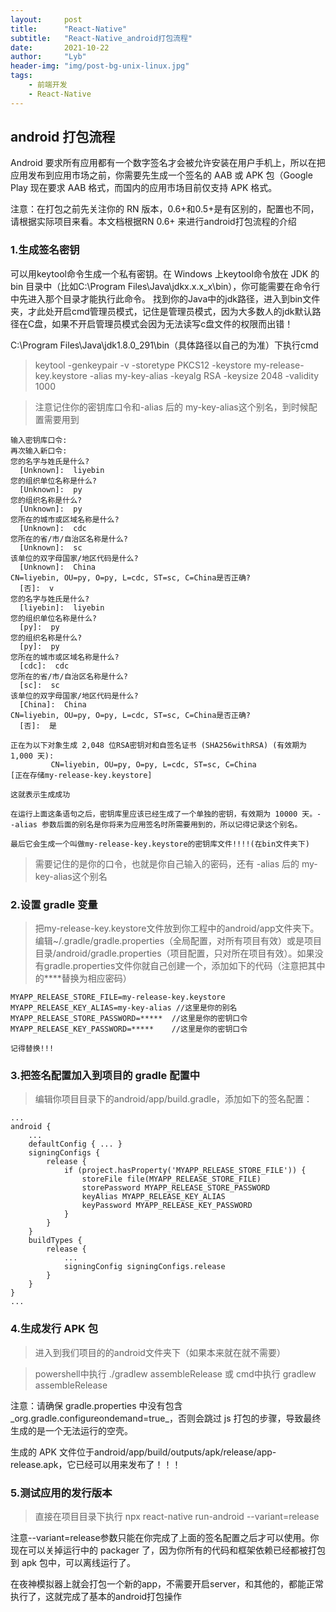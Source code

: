 ```yaml
---
layout:     post
title:      "React-Native"
subtitle:   "React-Native_android打包流程"
date:       2021-10-22
author:     "Lyb"
header-img: "img/post-bg-unix-linux.jpg"
tags:
    - 前端开发
    - React-Native
---
```



## android 打包流程

Android 要求所有应用都有一个数字签名才会被允许安装在用户手机上，所以在把应用发布到应用市场之前，你需要先生成一个签名的 AAB 或 APK 包（Google Play 现在要求 AAB 格式，而国内的应用市场目前仅支持 APK 格式。

注意：在打包之前先关注你的 RN 版本，0.6+和0.5+是有区别的，配置也不同，请根据实际项目来看。本文档根据RN 0.6+ 来进行android打包流程的介绍

### 1.生成签名密钥

可以用keytool命令生成一个私有密钥。在 Windows 上keytool命令放在 JDK 的 bin 目录中（比如C:\Program Files\Java\jdkx.x.x_x\bin），你可能需要在命令行中先进入那个目录才能执行此命令。
找到你的Java中的jdk路径，进入到bin文件夹，才此处开启cmd管理员模式，记住是管理员模式，因为大多数人的jdk默认路径在C盘，如果不开启管理员模式会因为无法读写c盘文件的权限而出错！

 C:\Program Files\Java\jdk1.8.0_291\bin（具体路径以自己的为准）下执行cmd

>  keytool -genkeypair -v -storetype PKCS12 -keystore my-release-key.keystore -alias my-key-alias -keyalg RSA -keysize 2048 -validity 1000

>注意记住你的密钥库口令和-alias 后的 my-key-alias这个别名，到时候配置需要用到

````
输入密钥库口令:
再次输入新口令:
您的名字与姓氏是什么?
  [Unknown]:  liyebin
您的组织单位名称是什么?
  [Unknown]:  py
您的组织名称是什么?
  [Unknown]:  py
您所在的城市或区域名称是什么?
  [Unknown]:  cdc
您所在的省/市/自治区名称是什么?
  [Unknown]:  sc
该单位的双字母国家/地区代码是什么?
  [Unknown]:  China
CN=liyebin, OU=py, O=py, L=cdc, ST=sc, C=China是否正确?
  [否]:  v
您的名字与姓氏是什么?
  [liyebin]:  liyebin
您的组织单位名称是什么?
  [py]:  py
您的组织名称是什么?
  [py]:  py
您所在的城市或区域名称是什么?
  [cdc]:  cdc
您所在的省/市/自治区名称是什么?
  [sc]:  sc
该单位的双字母国家/地区代码是什么?
  [China]:  China
CN=liyebin, OU=py, O=py, L=cdc, ST=sc, C=China是否正确?
  [否]:  是

正在为以下对象生成 2,048 位RSA密钥对和自签名证书 (SHA256withRSA) (有效期为 1,000 天):
         CN=liyebin, OU=py, O=py, L=cdc, ST=sc, C=China
[正在存储my-release-key.keystore]

这就表示生成成功

在运行上面这条语句之后，密钥库里应该已经生成了一个单独的密钥，有效期为 10000 天。--alias 参数后面的别名是你将来为应用签名时所需要用到的，所以记得记录这个别名。

最后它会生成一个叫做my-release-key.keystore的密钥库文件!!!!(在bin文件夹下)

````
> 需要记住的是你的口令，也就是你自己输入的密码，还有 -alias 后的 my-key-alias这个别名

### 2.设置 gradle 变量

> 把my-release-key.keystore文件放到你工程中的android/app文件夹下。
编辑~/.gradle/gradle.properties（全局配置，对所有项目有效）或是项目目录/android/gradle.properties（项目配置，只对所在项目有效）。如果没有gradle.properties文件你就自己创建一个，添加如下的代码（注意把其中的****替换为相应密码）

````
MYAPP_RELEASE_STORE_FILE=my-release-key.keystore
MYAPP_RELEASE_KEY_ALIAS=my-key-alias //这里是你的别名
MYAPP_RELEASE_STORE_PASSWORD=*****  //这里是你的密钥口令
MYAPP_RELEASE_KEY_PASSWORD=*****    //这里是你的密钥口令

记得替换!!!
````

### 3.把签名配置加入到项目的 gradle 配置中

>编辑你项目目录下的android/app/build.gradle，添加如下的签名配置：

````
...
android {
    ...
    defaultConfig { ... }
    signingConfigs {
        release {
            if (project.hasProperty('MYAPP_RELEASE_STORE_FILE')) {
                storeFile file(MYAPP_RELEASE_STORE_FILE)
                storePassword MYAPP_RELEASE_STORE_PASSWORD
                keyAlias MYAPP_RELEASE_KEY_ALIAS
                keyPassword MYAPP_RELEASE_KEY_PASSWORD
            }
        }
    }
    buildTypes {
        release {
            ...
            signingConfig signingConfigs.release
        }
    }
}
...
````

### 4.生成发行 APK 包

> 进入到我们项目的的android文件夹下（如果本来就在就不需要）

> powershell中执行 ./gradlew assembleRelease 或 cmd中执行 gradlew assembleRelease

注意：请确保 gradle.properties 中没有包含_org.gradle.configureondemand=true_，否则会跳过 js 打包的步骤，导致最终生成的是一个无法运行的空壳。

生成的 APK 文件位于android/app/build/outputs/apk/release/app-release.apk，它已经可以用来发布了！！！


### 5.测试应用的发行版本

>直接在项目目录下执行 npx react-native run-android --variant=release

注意--variant=release参数只能在你完成了上面的签名配置之后才可以使用。你现在可以关掉运行中的 packager 了，因为你所有的代码和框架依赖已经都被打包到 apk 包中，可以离线运行了。

在夜神模拟器上就会打包一个新的app，不需要开启server，和其他的，都能正常执行了，这就完成了基本的android打包操作